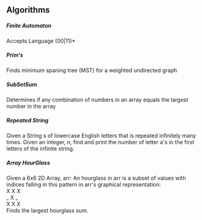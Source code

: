 ## Algorithms

##### **Finite Automaton**
Accepts Language (00|11)*
##### **Prim's**
Finds minimum spaning tree (MST) for
a weighted undirected graph
##### **SubSetSum**
Determines if any combination of numbers in an array
equals the largest number in the array
##### **Repeated String**
Given a String s of lowercase English letters that is repeated infinitely many times. Given an integer, n, find and print the number of letter a's in the first  letters of the infinite string.
##### **Array HourGlass**
Given a 6x6 2D Array, arr: An hourglass in arr is a subset of values with indices falling in this pattern in arr's graphical representation: <br />
X X X <br />
_ X _ <br />
X X X <br />
Finds the largest hourglass sum.  
